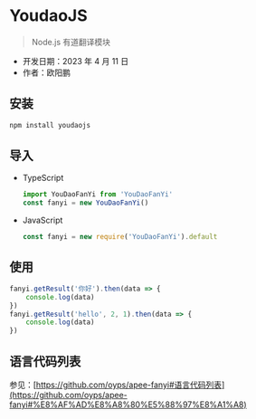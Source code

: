 # YoudaoJS

> Node.js 有道翻译模块

- 开发日期：2023 年 4 月 11 日
- 作者：欧阳鹏

## 安装

```bash
npm install youdaojs
```

## 导入

- TypeScript

    ```typescript
    import YouDaoFanYi from 'YouDaoFanYi'
    const fanyi = new YouDaoFanYi()
    ```
- JavaScript

    ```javascript
    const fanyi = new require('YouDaoFanYi').default
    ```

## 使用

```javascript
fanyi.getResult('你好').then(data => {
    console.log(data)
})
fanyi.getResult('hello', 2, 1).then(data => {
    console.log(data)
})
```

## 语言代码列表

参见：[https://github.com/oyps/apee-fanyi#语言代码列表](https://github.com/oyps/apee-fanyi#%E8%AF%AD%E8%A8%80%E5%88%97%E8%A1%A8)